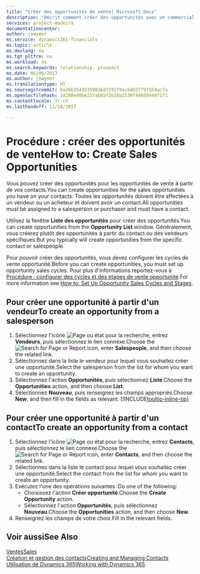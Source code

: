 ```yaml
---
title: "Créer des opportunités de vente| Microsoft Docs"
description: "Décrit comment créer des opportunités avec un commercial ou un contact dans Dynamics 365 Business edition."
services: project-madeira
documentationcenter: 
author: jswymer
ms.service: dynamics365-financials
ms.topic: article
ms.devlang: na
ms.tgt_pltfrm: na
ms.workload: na
ms.search.keywords: relationship, prospect
ms.date: 06/06/2017
ms.author: jswymer
ms.translationtype: HT
ms.sourcegitcommit: ba26b354d235981bd7291f9ac6402779f554ac7a
ms.openlocfilehash: 2d280e80be237abb5f2b16b2130f446894497171
ms.contentlocale: fr-ch
ms.lasthandoff: 11/10/2017

---
```

# <a name="how-to-create-sales-opportunities"></a><span data-ttu-id="9ec3c-103">Procédure : créer des opportunités de vente</span><span class="sxs-lookup"><span data-stu-id="9ec3c-103">How to: Create Sales Opportunities</span></span>
<span data-ttu-id="9ec3c-104">Vous pouvez créer des opportunités pour les opportunités de vente à partir de vos contacts.</span><span class="sxs-lookup"><span data-stu-id="9ec3c-104">You can create opportunities for the sales opportunities you have on your contacts.</span></span> <span data-ttu-id="9ec3c-105">Toutes les opportunités doivent être affectées à un vendeur ou un acheteur et doivent avoir un contact.</span><span class="sxs-lookup"><span data-stu-id="9ec3c-105">All opportunities must be assigned to a salesperson or purchaser and must have a contact.</span></span>

<span data-ttu-id="9ec3c-106">Utilisez la fenêtre **Liste des opportunités** pour créer des opportunités.</span><span class="sxs-lookup"><span data-stu-id="9ec3c-106">You can create opportunities from the **Opportunity List** window.</span></span> <span data-ttu-id="9ec3c-107">Généralement, vous créerez plutôt des opportunités à partir du contact ou des vendeurs spécifiques.</span><span class="sxs-lookup"><span data-stu-id="9ec3c-107">But you typically will create opportunities from the specific contact or salespeople.</span></span>

<span data-ttu-id="9ec3c-108">Pour pouvoir créer des opportunités, vous devez configurer les cycles de vente opportunité.</span><span class="sxs-lookup"><span data-stu-id="9ec3c-108">Before you can create opportunities, you must set up opportunity sales cycles.</span></span> <span data-ttu-id="9ec3c-109">Pour plus d'informations reportez-vous à [Procédure : configurer des cycles et des étapes de vente opportunité](marketing-how-setup-opportunity-sales-cycles-stages.md).</span><span class="sxs-lookup"><span data-stu-id="9ec3c-109">For more information see [How to: Set Up Opportunity Sales Cycles and Stages](marketing-how-setup-opportunity-sales-cycles-stages.md).</span></span>

## <a name="to-create-an-opportunity-from-a-salesperson"></a><span data-ttu-id="9ec3c-110">Pour créer une opportunité à partir d'un vendeur</span><span class="sxs-lookup"><span data-stu-id="9ec3c-110">To create an opportunity from a salesperson</span></span>
1. <span data-ttu-id="9ec3c-111">Sélectionnez l'icône ![Page ou état pour la recherche](media/ui-search/search_small.png "Page ou état pour la recherche"), entrez **Vendeurs**, puis sélectionnez le lien connexe.</span><span class="sxs-lookup"><span data-stu-id="9ec3c-111">Choose the ![Search for Page or Report](media/ui-search/search_small.png "Search for Page or Report icon") icon, enter **Salespeople**, and then choose the related link.</span></span>
2. <span data-ttu-id="9ec3c-112">Sélectionnez dans la liste le vendeur pour lequel vous souhaitez créer une opportunité.</span><span class="sxs-lookup"><span data-stu-id="9ec3c-112">Select the salesperson from the list for whom you want to create an opportunity.</span></span>
3. <span data-ttu-id="9ec3c-113">Sélectionnez l'action **Opportunités**, puis sélectionnez **Liste**.</span><span class="sxs-lookup"><span data-stu-id="9ec3c-113">Choose the **Opportunities** action, and then choose **List**.</span></span>
4. <span data-ttu-id="9ec3c-114">Sélectionnez **Nouveau**, puis renseignez les champs appropriés.</span><span class="sxs-lookup"><span data-stu-id="9ec3c-114">Choose **New**, and then fill in the fields as relevant.</span></span> [!INCLUDE[tooltip-inline-tip](includes/tooltip-inline-tip_md.md)]  



## <a name="to-create-an-opportunity-from-a-contact"></a><span data-ttu-id="9ec3c-115">Pour créer une opportunité à partir d'un contact</span><span class="sxs-lookup"><span data-stu-id="9ec3c-115">To create an opportunity from a contact</span></span>
1. <span data-ttu-id="9ec3c-116">Sélectionnez l'icône ![Page ou état pour la recherche](media/ui-search/search_small.png "Page ou état pour la recherche"), entrez **Contacts**, puis sélectionnez le lien connexe.</span><span class="sxs-lookup"><span data-stu-id="9ec3c-116">Choose the ![Search for Page or Report](media/ui-search/search_small.png "Search for Page or Report icon") icon, enter **Contacts**, and then choose the related link.</span></span>
2. <span data-ttu-id="9ec3c-117">Sélectionnez dans la liste le contact pour lequel vous souhaitez créer une opportunité.</span><span class="sxs-lookup"><span data-stu-id="9ec3c-117">Select the contact from the list for whom you want to create an opportunity.</span></span>
3. <span data-ttu-id="9ec3c-118">Exécutez l'une des opérations suivantes :</span><span class="sxs-lookup"><span data-stu-id="9ec3c-118">Do one of the following:</span></span>
   * <span data-ttu-id="9ec3c-119">Choisissez l'action **Créer opportunité**.</span><span class="sxs-lookup"><span data-stu-id="9ec3c-119">Choose the **Create Opportunity** action.</span></span>
   * <span data-ttu-id="9ec3c-120">Sélectionnez l'action **Opportunités**, puis sélectionnez **Nouveau**.</span><span class="sxs-lookup"><span data-stu-id="9ec3c-120">Choose the  **Opportunities** action, and then choose **New**.</span></span>
4. <span data-ttu-id="9ec3c-121">Renseignez les champs de votre choix.</span><span class="sxs-lookup"><span data-stu-id="9ec3c-121">Fill in the relevant fields.</span></span>

## <a name="see-also"></a><span data-ttu-id="9ec3c-122">Voir aussi</span><span class="sxs-lookup"><span data-stu-id="9ec3c-122">See Also</span></span>
[<span data-ttu-id="9ec3c-123">Ventes</span><span class="sxs-lookup"><span data-stu-id="9ec3c-123">Sales</span></span>](sales-manage-sales.md)  
[<span data-ttu-id="9ec3c-124">Création et gestion des contacts</span><span class="sxs-lookup"><span data-stu-id="9ec3c-124">Creating and Managing Contacts</span></span>](marketing-contacts.md)  
[<span data-ttu-id="9ec3c-125">Utilisation de Dynamics 365</span><span class="sxs-lookup"><span data-stu-id="9ec3c-125">Working with Dynamics 365</span></span>](ui-work-product.md)

